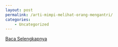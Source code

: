 ```yaml
---
layout: post
permalink: /arti-mimpi-melihat-orang-mengantri/
categories:
    - Uncategorized
---
```


[Baca Selengkapnya](/10)